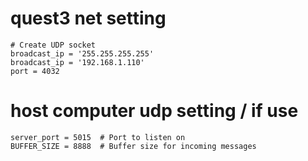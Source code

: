         
# quest3 net setting

    # Create UDP socket
    broadcast_ip = '255.255.255.255'
    broadcast_ip = '192.168.1.110'
    port = 4032

# host computer udp setting / if use
    server_port = 5015  # Port to listen on
    BUFFER_SIZE = 8888  # Buffer size for incoming messages